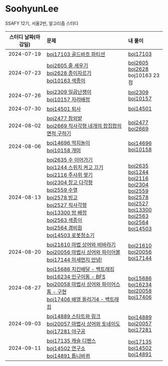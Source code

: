 # SoohyunLee

SSAFY 12기, 서울2반, 알고리즘 스터디

|스터디 날짜(마감일)|문제|내 풀이|
|:---:|:---|:---|
|2024-07-19|[boj17103 골드바흐 파티션](https://www.acmicpc.net/problem/17103)|[boj17103](https://github.com/SSAFY-12th-Seoul2/SoohyunLee/blob/main/BOJ/boj17103-%EA%B3%A8%EB%93%9C%EB%B0%94%ED%9D%90%ED%8C%8C%ED%8B%B0%EC%85%98.py)|
|2024-07-23|[boj2605 줄 세우기](https://www.acmicpc.net/problem/2605)<br>[boj2628 종이자르기](https://www.acmicpc.net/problem/2628)<br>[boj10163 색종이](https://www.acmicpc.net/problem/10163)|[boj2605](https://github.com/SSAFY-12th-Seoul2/SoohyunLee/blob/main/BOJ/boj2605-%EC%A4%84%EC%84%B8%EC%9A%B0%EA%B8%B0.py)<br>[boj2628](https://github.com/SSAFY-12th-Seoul2/SoohyunLee/blob/main/BOJ/boj2628-%EC%A2%85%EC%9D%B4%EC%9E%90%EB%A5%B4%EA%B8%B0.py)<br>boj10163 23점|
|2024-07-26|[boj2309 일곱난쟁이](https://www.acmicpc.net/problem/2309)<br>[boj10157 자리배정](https://www.acmicpc.net/problem/10157)|[boj2309](https://github.com/SSAFY-12th-Seoul2/SoohyunLee/blob/main/BOJ/boj2309-%EC%9D%BC%EA%B3%B1%EB%82%9C%EC%9F%81%EC%9D%B4.ipynb)<br>[boj10157](https://github.com/SSAFY-12th-Seoul2/SoohyunLee/blob/main/BOJ/boj10157-%EC%9E%90%EB%A6%AC%EB%B0%B0%EC%A0%95.ipynb)|
|2024-07-30|[boj14501 퇴사](https://www.acmicpc.net/problem/14501)|[boj14501](https://github.com/SSAFY-12th-Seoul2/SoohyunLee/blob/main/BOJ/boj14501-%ED%87%B4%EC%82%AC.ipynb)|
|2024-08-02|[boj2477 참외밭](https://www.acmicpc.net/problem/2477)<br>[boj2669 직사각형 네개의 합집합의 면적 구하기](https://www.acmicpc.net/problem/2669)|[boj2477](https://github.com/SSAFY-12th-Seoul2/SoohyunLee/blob/main/BOJ/boj2477-%EC%B0%B8%EC%99%B8%EB%B0%AD.ipynb)<br>[boj2669](https://github.com/SSAFY-12th-Seoul2/SoohyunLee/blob/main/BOJ/boj2669-%EC%A7%81%EC%82%AC%EA%B0%81%ED%98%95%EB%84%A4%EA%B0%9C%EC%9D%98%ED%95%A9%EC%A7%91%ED%95%A9%EC%9D%98%EB%A9%B4%EC%A0%81%EA%B5%AC%ED%95%98%EA%B8%B0.ipynb)|
|2024-08-06|[boj14696 딱지놀이](https://www.acmicpc.net/problem/14696)<br>[boj10158 개미](https://www.acmicpc.net/problem/10158)|[boj14696](https://github.com/SSAFY-12th-Seoul2/SoohyunLee/blob/main/BOJ/boj14696-%EB%94%B1%EC%A7%80%EB%86%80%EC%9D%B4.ipynb)<br>[boj10158](https://github.com/SSAFY-12th-Seoul2/SoohyunLee/blob/main/BOJ/boj10158-%EA%B0%9C%EB%AF%B8.ipynb)|
|2024-08-13|[boj2635 수 이어가기](https://www.acmicpc.net/problem/2635)<br> [boj1244 스위치 켜고 끄기](https://www.acmicpc.net/problem/1244)<br> [boj2116 주사위 쌓기](https://www.acmicpc.net/problem/2116)<br> [boj2304 창고 다각형](https://www.acmicpc.net/problem/2304)<br> [boj2559 수열](https://www.acmicpc.net/problem/2559)<br> [boj2578 빙고](https://www.acmicpc.net/problem/2578)<br> [boj2527 직사각형](https://www.acmicpc.net/problem/2527)<br> [boj13300 방 배정](https://www.acmicpc.net/problem/13300)<br> [boj2563 색종이](https://www.acmicpc.net/problem/2563)<br> [boj2564 경비원](https://www.acmicpc.net/problem/2564)<br> [boj14503 로봇청소기](https://www.acmicpc.net/problem/14503)|[boj2635](https://github.com/SSAFY-12th-Seoul2/SoohyunLee/blob/main/BOJ/boj2635-%EC%88%98%EC%9D%B4%EC%96%B4%EA%B0%80%EA%B8%B0.ipynb)<br>[boj1244](https://github.com/SSAFY-12th-Seoul2/SoohyunLee/blob/main/BOJ/boj1244-%EC%8A%A4%EC%9C%84%EC%B9%98%EC%BC%9C%EA%B3%A0%EB%81%84%EA%B8%B0.ipynb)<br>[boj2116](https://github.com/SSAFY-12th-Seoul2/SoohyunLee/blob/main/BOJ/boj2116-%EC%A3%BC%EC%82%AC%EC%9C%84%EC%8C%93%EA%B8%B0.ipynb)<br>[boj2304](https://github.com/SSAFY-12th-Seoul2/SoohyunLee/blob/main/BOJ/boj2304-%EC%B0%BD%EA%B3%A0%EB%8B%A4%EA%B0%81%ED%98%95.ipynb)<br>[boj2559](https://github.com/SSAFY-12th-Seoul2/SoohyunLee/blob/main/BOJ/boj2559-%EC%88%98%EC%97%B4.ipynb)<br>[boj2578](https://github.com/SSAFY-12th-Seoul2/SoohyunLee/blob/main/BOJ/boj2578-%EB%B9%99%EA%B3%A0.ipynb)<br>[boj2527](https://github.com/SSAFY-12th-Seoul2/SoohyunLee/blob/main/BOJ/boj2527-%EC%A7%81%EC%82%AC%EA%B0%81%ED%98%95.ipynb)<br>[boj13300](https://github.com/SSAFY-12th-Seoul2/SoohyunLee/blob/main/BOJ/boj13300-%EB%B0%A9%EB%B0%B0%EC%A0%95.ipynb)<br>[boj2563](https://github.com/SSAFY-12th-Seoul2/SoohyunLee/blob/main/BOJ/boj2563-%EC%83%89%EC%A2%85%EC%9D%B4.ipynb)<br>[boj2564](https://github.com/SSAFY-12th-Seoul2/SoohyunLee/blob/main/BOJ/boj2564-%EA%B2%BD%EB%B9%84%EC%9B%90.ipynb)<br>[boj14503](https://github.com/SSAFY-12th-Seoul2/SoohyunLee/blob/main/BOJ/boj14503-%EB%A1%9C%EB%B4%87%EC%B2%AD%EC%86%8C%EA%B8%B0.ipynb)|
|2024-08-20|[boj21610 마법 상어와 비바라기](https://www.acmicpc.net/problem/21610)<br>[boj20056 마법사 상어와 파이어볼](https://www.acmicpc.net/problem/20056)<br>[boj17144 미세먼지 안녕!](https://www.acmicpc.net/problem/17144)|[boj21610](https://github.com/SSAFY-12th-Seoul2/SoohyunLee/blob/main/BOJ/boj21610-%EB%A7%88%EB%B2%95%EC%82%AC%EC%83%81%EC%96%B4%EC%99%80%EB%B9%84%EB%B0%94%EB%9D%BC%EA%B8%B0.py)<br>[boj20056](https://github.com/SSAFY-12th-Seoul2/SoohyunLee/blob/main/BOJ/boj20056-%EB%A7%88%EB%B2%95%EC%82%AC%EC%83%81%EC%96%B4%EC%99%80%ED%8C%8C%EC%9D%B4%EC%96%B4%EB%B3%BC.py)<br>[boj17144](https://github.com/SSAFY-12th-Seoul2/SoohyunLee/blob/main/BOJ/boj17144-%EB%AF%B8%EC%84%B8%EB%A8%BC%EC%A7%80%ED%99%95%EC%82%B0.py)|
|2024-08-27|[boj15686 치킨배달 - 백트래킹](https://www.acmicpc.net/problem/15686)<br> [boj16234 인구이동 - BFS](https://www.acmicpc.net/problem/16234)<br>[boj20058 마법사 상어와 파이어스톰 - 구현](https://www.acmicpc.net/problem/20058)<br>[boj17406 배열 돌리기4 - 백트래킹](https://www.acmicpc.net/problem/17406)|[boj15686](https://github.com/SSAFY-12th-Seoul2/SoohyunLee/blob/main/BOJ/boj15686-%EC%B9%98%ED%82%A8%EB%B0%B0%EB%8B%AC.py)<br>[boj16234](https://github.com/SSAFY-12th-Seoul2/SoohyunLee/blob/main/BOJ/boj16234-%EC%9D%B8%EA%B5%AC%EC%9D%B4%EB%8F%99.py)<br>[boj20058](https://github.com/SSAFY-12th-Seoul2/SoohyunLee/blob/main/BOJ/boj20058-%EB%A7%88%EB%B2%95%EC%82%AC%EC%83%81%EC%96%B4%EC%99%80%ED%8C%8C%EC%9D%B4%EC%96%B4%EC%8A%A4%ED%86%B0.py)<br>[boj17406](https://github.com/SSAFY-12th-Seoul2/SoohyunLee/blob/main/BOJ/boj17406-%EB%B0%B0%EC%97%B4%EB%8F%8C%EB%A6%AC%EA%B8%B04.py)|
|2024-09-03|[boj14889 스타트와 링크](https://www.acmicpc.net/problem/14889)<br>[boj20057 마법사 상어와 토네이도](https://www.acmicpc.net/problem/20057)<br>[boj17281 야구공](https://www.acmicpc.net/problem/17281)|[boj14889](https://github.com/SSAFY-12th-Seoul2/SoohyunLee/blob/main/BOJ/boj14889-%EC%8A%A4%ED%83%80%ED%8A%B8%EC%99%80%EB%A7%81%ED%81%AC.ipynb)<br>[boj20057](https://github.com/SSAFY-12th-Seoul2/SoohyunLee/blob/main/BOJ/boj20057-%EB%A7%88%EB%B2%95%EC%82%AC%EC%83%81%EC%96%B4%EC%99%80%ED%86%A0%EB%84%A4%EC%9D%B4%EB%8F%84.ipynb)<br>[boj17281](https://github.com/SSAFY-12th-Seoul2/SoohyunLee/blob/main/BOJ/boj17281-%EC%95%BC%EA%B5%AC%EA%B3%B5.py)|
|2024-09-11|[boj17135 캐슬 디펜스](https://www.acmicpc.net/problem/17135)<br>[boj14502 연구소](https://www.acmicpc.net/problem/14502)<br>[boj14891 톱니바퀴](https://www.acmicpc.net/problem/14891)|[boj17135]()<br>[boj14502]()<br>[boj14891]()|
